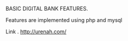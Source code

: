 BASIC DIGITAL BANK FEATURES.

Features are implemented using php and mysql

Link .  http://urenah.com/
